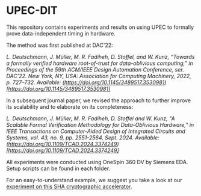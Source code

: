 # UPEC-DIT
This repository contains experiments and results on using UPEC to formally prove data-independent timing in hardware.

The method was first published at DAC'22: 

*L. Deutschmann, J. Müller, M. R. Fadiheh, D. Stoffel, and W. Kunz, “Towards a formally verified hardware root-of-trust for data-oblivious computing,” in Proceedings of the 59th ACM/IEEE Design Automation Conference, ser. DAC’22. New York, NY, USA: Association for Computing Machinery, 2022, p. 727–732. Available: (https://doi.org/10.1145/3489517.3530981)[https://doi.org/10.1145/3489517.3530981]*

In a subsequent journal paper, we revised the approach to further improve its scalability and to elaborate on its completeness:

*L. Deutschmann, J. Müller, M. R. Fadiheh, D. Stoffel and W. Kunz, "A Scalable Formal Verification Methodology for Data-Oblivious Hardware," in IEEE Transactions on Computer-Aided Design of Integrated Circuits and Systems, vol. 43, no. 9, pp. 2551-2564, Sept. 2024. Available: (https://doi.org/10.1109/TCAD.2024.3374249)[https://doi.org/10.1109/TCAD.2024.3374249]*

All experiments were conducted using OneSpin 360 DV by Siemens EDA. 
Setup scripts can be found in each folder.

For an easy-to-understand example, we suggest you take a look at our [experiment on this SHA cryptographic accelerator](https://github.com/RPTU-EIS/UPEC-DIT/blob/master/examples/functional-units/SHA-Cores/sha512_dit.sva).
